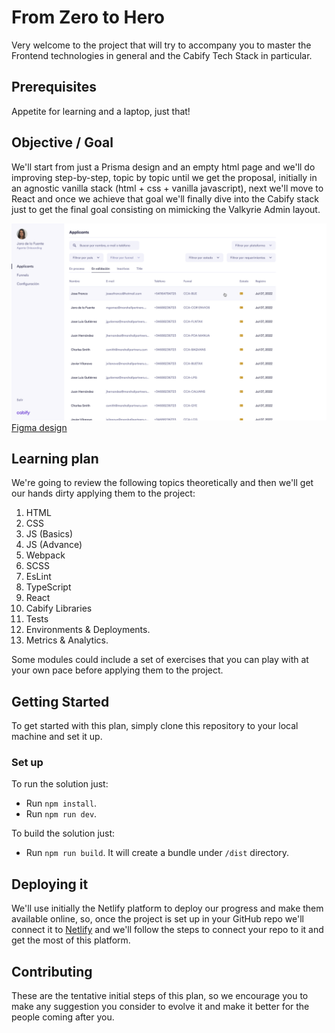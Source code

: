 # From Zero to Hero

Very welcome to the project that will try to accompany you to master the Frontend technologies in general and the Cabify Tech Stack in particular.

## Prerequisites

Appetite for learning and a laptop, just that!

## Objective / Goal

We'll start from just a Prisma design and an empty html page and we'll do improving step-by-step, topic by topic until we get the proposal, initially in an agnostic vanilla stack (html + css + vanilla javascript), next we'll move to React and once we achieve that goal we'll finally dive into the Cabify stack just to get the final goal consisting on mimicking the Valkyrie Admin layout.

![](./screenshot.png)
[Figma design](https://www.figma.com/file/rMkPPEcGtCf6tCvCcb1fIY/202209-%C2%B7-12-Driver-%C2%B7-Valkyrie-%C2%B7-Initiatives-%C2%B7-2022-%C2%B7-%231?node-id=17569-126146&t=PTLkiPgwCFdqxNGj-4)

## Learning plan

We're going to review the following topics theoretically and then we'll get our hands dirty applying them to the project:

1. HTML
2. CSS
3. JS (Basics)
4. JS (Advance)
5. Webpack
6. SCSS
7. EsLint
8. TypeScript
9. React
10. Cabify Libraries
11. Tests
12. Environments & Deployments.
13. Metrics & Analytics.

Some modules could include a set of exercises that you can play with at your own pace before applying them to the project.

## Getting Started

To get started with this plan, simply clone this repository to your local machine and set it up.

### Set up

To run the solution just:

- Run `npm install`.
- Run `npm run dev`.

To build the solution just:

- Run `npm run build`. It will create a bundle under `/dist` directory.

## Deploying it

We'll use initially the Netlify platform to deploy our progress and make them available online, so, once the project is set up in your GitHub repo we'll connect it to [Netlify](https://www.netlify.com/) and we'll follow the steps to connect your repo to it and get the most of this platform.

## Contributing

These are the tentative initial steps of this plan, so we encourage you to make any suggestion you consider to evolve it and make it better for the people coming after you.
